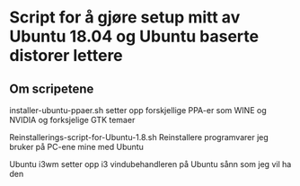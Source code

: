 
# Script for å gjøre setup mitt av Ubuntu 18.04 og Ubuntu baserte distorer lettere 

## Om scripetene 
 
installer-ubuntu-ppaer.sh setter opp forskjellige PPA-er som WINE og NVIDIA og forksjelige GTK temaer

Reinstallerings-script-for-Ubuntu-1.8.sh Reinstallere programvarer jeg bruker på PC-ene mine med Ubuntu

Ubuntu i3wm setter opp i3 vindubehandleren på Ubuntu sånn som jeg vil ha den 
